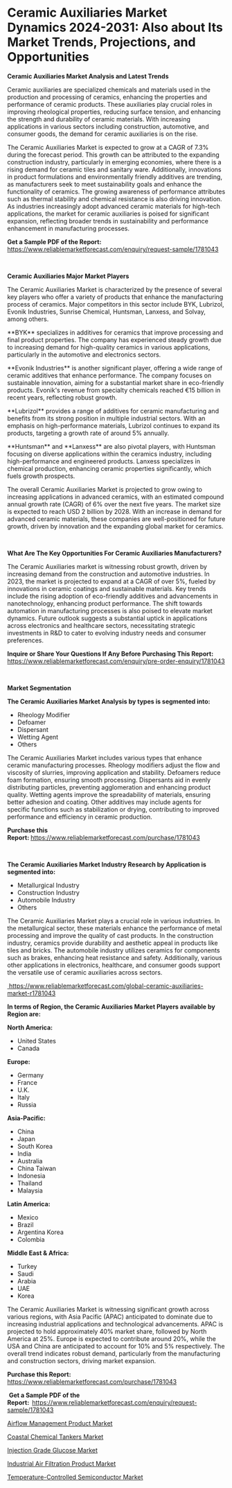 <p><h1>Ceramic Auxiliaries Market Dynamics 2024-2031: Also about Its Market Trends, Projections, and Opportunities</h1></p><p><strong>Ceramic Auxiliaries Market Analysis and Latest Trends</strong></p>
<p><p>Ceramic auxiliaries are specialized chemicals and materials used in the production and processing of ceramics, enhancing the properties and performance of ceramic products. These auxiliaries play crucial roles in improving rheological properties, reducing surface tension, and enhancing the strength and durability of ceramic materials. With increasing applications in various sectors including construction, automotive, and consumer goods, the demand for ceramic auxiliaries is on the rise.</p><p>The Ceramic Auxiliaries Market is expected to grow at a CAGR of 7.3% during the forecast period. This growth can be attributed to the expanding construction industry, particularly in emerging economies, where there is a rising demand for ceramic tiles and sanitary ware. Additionally, innovations in product formulations and environmentally friendly additives are trending, as manufacturers seek to meet sustainability goals and enhance the functionality of ceramics. The growing awareness of performance attributes such as thermal stability and chemical resistance is also driving innovation. As industries increasingly adopt advanced ceramic materials for high-tech applications, the market for ceramic auxiliaries is poised for significant expansion, reflecting broader trends in sustainability and performance enhancement in manufacturing processes.</p></p>
<p><strong>Get a Sample PDF of the Report:&nbsp;</strong> <a href="https://www.reliablemarketforecast.com/enquiry/request-sample/1781043?utm_campaign=1129&utm_medium=2&utm_source=Github&utm_content=ia&utm_term=13102024&utm_id=ceramic-auxiliaries">https://www.reliablemarketforecast.com/enquiry/request-sample/1781043</a></p>
<p>&nbsp;</p>
<p><strong>Ceramic Auxiliaries Major Market Players</strong></p>
<p><p>The Ceramic Auxiliaries Market is characterized by the presence of several key players who offer a variety of products that enhance the manufacturing process of ceramics. Major competitors in this sector include BYK, Lubrizol, Evonik Industries, Sunrise Chemical, Huntsman, Lanxess, and Solvay, among others.</p><p>**BYK** specializes in additives for ceramics that improve processing and final product properties. The company has experienced steady growth due to increasing demand for high-quality ceramics in various applications, particularly in the automotive and electronics sectors.</p><p>**Evonik Industries** is another significant player, offering a wide range of ceramic additives that enhance performance. The company focuses on sustainable innovation, aiming for a substantial market share in eco-friendly products. Evonik's revenue from specialty chemicals reached €15 billion in recent years, reflecting robust growth.</p><p>**Lubrizol** provides a range of additives for ceramic manufacturing and benefits from its strong position in multiple industrial sectors. With an emphasis on high-performance materials, Lubrizol continues to expand its products, targeting a growth rate of around 5% annually.</p><p>**Huntsman** and **Lanxess** are also pivotal players, with Huntsman focusing on diverse applications within the ceramics industry, including high-performance and engineered products. Lanxess specializes in chemical production, enhancing ceramic properties significantly, which fuels growth prospects.</p><p>The overall Ceramic Auxiliaries Market is projected to grow owing to increasing applications in advanced ceramics, with an estimated compound annual growth rate (CAGR) of 6% over the next five years. The market size is expected to reach USD 2 billion by 2028. With an increase in demand for advanced ceramic materials, these companies are well-positioned for future growth, driven by innovation and the expanding global market for ceramics.</p></p>
<p>&nbsp;</p>
<p><strong>What Are The Key Opportunities For Ceramic Auxiliaries Manufacturers?</strong></p>
<p><p>The Ceramic Auxiliaries market is witnessing robust growth, driven by increasing demand from the construction and automotive industries. In 2023, the market is projected to expand at a CAGR of over 5%, fueled by innovations in ceramic coatings and sustainable materials. Key trends include the rising adoption of eco-friendly additives and advancements in nanotechnology, enhancing product performance. The shift towards automation in manufacturing processes is also poised to elevate market dynamics. Future outlook suggests a substantial uptick in applications across electronics and healthcare sectors, necessitating strategic investments in R&D to cater to evolving industry needs and consumer preferences.</p></p>
<p><strong>Inquire or Share Your Questions If Any Before Purchasing This Report:</strong> <a href="https://www.reliablemarketforecast.com/enquiry/pre-order-enquiry/1781043?utm_campaign=1129&utm_medium=2&utm_source=Github&utm_content=ia&utm_term=13102024&utm_id=ceramic-auxiliaries">https://www.reliablemarketforecast.com/enquiry/pre-order-enquiry/1781043</a></p>
<p>&nbsp;</p>
<p><strong>Market Segmentation</strong></p>
<p><strong>The Ceramic Auxiliaries Market Analysis by types is segmented into:</strong></p>
<p><ul><li>Rheology Modifier</li><li>Defoamer</li><li>Dispersant</li><li>Wetting Agent</li><li>Others</li></ul></p>
<p><p>The Ceramic Auxiliaries Market includes various types that enhance ceramic manufacturing processes. Rheology modifiers adjust the flow and viscosity of slurries, improving application and stability. Defoamers reduce foam formation, ensuring smooth processing. Dispersants aid in evenly distributing particles, preventing agglomeration and enhancing product quality. Wetting agents improve the spreadability of materials, ensuring better adhesion and coating. Other additives may include agents for specific functions such as stabilization or drying, contributing to improved performance and efficiency in ceramic production.</p></p>
<p><strong>Purchase this Report:&nbsp;</strong><a href="https://www.reliablemarketforecast.com/purchase/1781043?utm_campaign=1129&utm_medium=2&utm_source=Github&utm_content=ia&utm_term=13102024&utm_id=ceramic-auxiliaries">https://www.reliablemarketforecast.com/purchase/1781043</a></p>
<p>&nbsp;</p>
<p><strong>The Ceramic Auxiliaries Market Industry Research by Application is segmented into:</strong></p>
<p><ul><li>Metallurgical Industry</li><li>Construction Industry</li><li>Automobile Industry</li><li>Others</li></ul></p>
<p><p>The Ceramic Auxiliaries Market plays a crucial role in various industries. In the metallurgical sector, these materials enhance the performance of metal processing and improve the quality of cast products. In the construction industry, ceramics provide durability and aesthetic appeal in products like tiles and bricks. The automobile industry utilizes ceramics for components such as brakes, enhancing heat resistance and safety. Additionally, various other applications in electronics, healthcare, and consumer goods support the versatile use of ceramic auxiliaries across sectors.</p></p>
<p><a href="https://www.reliablemarketforecast.com/global-ceramic-auxiliaries-market-r1781043?utm_campaign=1129&utm_medium=2&utm_source=Github&utm_content=ia&utm_term=13102024&utm_id=ceramic-auxiliaries">&nbsp;https://www.reliablemarketforecast.com/global-ceramic-auxiliaries-market-r1781043</a></p>
<p><strong>In terms of Region, the Ceramic Auxiliaries Market Players available by Region are:</strong></p>
<p>
    <p> <strong> North America: </strong>
        <ul>
            <li>United States</li>
            <li>Canada</li>
        </ul>
        </p> 
    <p> <strong> Europe: </strong>
        <ul>
            <li>Germany</li>
            <li>France</li>
            <li>U.K.</li>
            <li>Italy</li>
            <li>Russia</li>
        </ul>
        </p> 
    <p> <strong> Asia-Pacific: </strong>
        <ul>
            <li>China</li>
            <li>Japan</li>
            <li>South Korea</li>
            <li>India</li>
            <li>Australia</li>
            <li>China Taiwan</li>
            <li>Indonesia</li>
            <li>Thailand</li>
            <li>Malaysia</li>
        </ul>
        </p> 
    <p> <strong> Latin America: </strong>
        <ul>
            <li>Mexico</li>
            <li>Brazil</li>
            <li>Argentina Korea</li>
            <li>Colombia</li>
        </ul>
        </p> 
    <p> <strong> Middle East & Africa: </strong>
        <ul>
            <li>Turkey</li>
            <li>Saudi</li>
            <li>Arabia</li>
            <li>UAE</li>
            <li>Korea</li>
        </ul>
    </p>
    </p>
<p><p>The Ceramic Auxiliaries Market is witnessing significant growth across various regions, with Asia Pacific (APAC) anticipated to dominate due to increasing industrial applications and technological advancements. APAC is projected to hold approximately 40% market share, followed by North America at 25%. Europe is expected to contribute around 20%, while the USA and China are anticipated to account for 10% and 5% respectively. The overall trend indicates robust demand, particularly from the manufacturing and construction sectors, driving market expansion.</p></p>
<p><strong>Purchase this Report: </strong><a href="https://www.reliablemarketforecast.com/purchase/1781043?utm_campaign=1129&utm_medium=2&utm_source=Github&utm_content=ia&utm_term=13102024&utm_id=ceramic-auxiliaries">https://www.reliablemarketforecast.com/purchase/1781043</a></p>
<p>&nbsp;<strong>Get a Sample PDF of the Report:&nbsp;&nbsp;</strong><a href="https://www.reliablemarketforecast.com/enquiry/request-sample/1781043?utm_campaign=1129&utm_medium=2&utm_source=Github&utm_content=ia&utm_term=13102024&utm_id=ceramic-auxiliaries">https://www.reliablemarketforecast.com/enquiry/request-sample/1781043</a></p>
<p><strong></strong></p>
<p><p><a href="https://www.linkedin.com/pulse/unlocking-growth-potential-strategic-analysis-airflow-management-sntqe?utm_campaign=1129&utm_medium=2&utm_source=Github&utm_content=ia&utm_term=13102024&utm_id=ceramic-auxiliaries">Airflow Management Product Market</a></p><p><a href="https://www.linkedin.com/pulse/global-coastal-chemical-tankers-market-status-2024-2031-forecast-xh3nc?utm_campaign=1129&utm_medium=2&utm_source=Github&utm_content=ia&utm_term=13102024&utm_id=ceramic-auxiliaries">Coastal Chemical Tankers Market</a></p><p><a href="https://github.com/WayneHopkins413/Market-Research-Report-List-1/blob/main/injection-grade-glucose-market.md?utm_campaign=1129&utm_medium=2&utm_source=Github&utm_content=ia&utm_term=13102024&utm_id=ceramic-auxiliaries">Injection Grade Glucose Market</a></p><p><a href="https://www.linkedin.com/pulse/market-dynamics-future-trends-global-industrial-air-filtration-s2lkf?utm_campaign=1129&utm_medium=2&utm_source=Github&utm_content=ia&utm_term=13102024&utm_id=ceramic-auxiliaries">Industrial Air Filtration Product Market</a></p><p><a href="https://github.com/alesiasc0na/Market-Research-Report-List-1/blob/main/temperature-controlled-semiconductor-market.md?utm_campaign=1129&utm_medium=2&utm_source=Github&utm_content=ia&utm_term=13102024&utm_id=ceramic-auxiliaries">Temperature-Controlled Semiconductor Market</a></p></p>